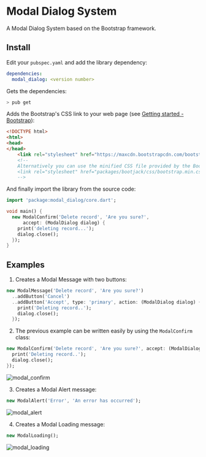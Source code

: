# Modal Dialog System

A Modal Dialog System based on the Bootstrap framework.

## Install

Edit your `pubspec.yaml` and add the library dependency:

```yaml
dependencies:
  modal_dialog: <version number>
```

Gets the dependencies:

```bash
> pub get
```

Adds the Bootstrap's CSS link to your web page (see [Getting started - Bootstrap](http://getbootstrap.com/getting-started/)):

```html
<!DOCTYPE html>
<html>
<head>
</head>
    <link rel="stylesheet" href="https://maxcdn.bootstrapcdn.com/bootstrap/3.3.7/css/bootstrap.min.css" integrity="sha384-BVYiiSIFeK1dGmJRAkycuHAHRg32OmUcww7on3RYdg4Va+PmSTsz/K68vbdEjh4u" crossorigin="anonymous">
    <!--
    Alternatively you can use the minified CSS file provided by the Bootjack library:
    <link rel="stylesheet" href="packages/bootjack/css/bootstrap.min.css">
    -->
```

And finally import the library from the source code:

```dart
import 'package:modal_dialog/core.dart';

void main() {
  new ModalConfirm('Delete record', 'Are you sure?',
      accept: (ModalDialog dialog) {
    print('deleting record...');
    dialog.close();
  });
}
```

## Examples

1. Creates a Modal Message with two buttons:
```dart
new ModalMessage('Delete record', 'Are you sure?')
  ..addButton('Cancel')
  ..addButton('Accept', type: 'primary', action: (ModalDialog dialog) {
    print('Deleting record..');
    dialog.close();
  });
```

2. The previous example can be written easily by using the `ModalConfirm` class:
```dart
new ModalConfirm('Delete record', 'Are you sure?', accept: (ModalDialog dialog) {
  print('Deleting record..');
  dialog.close();
});
```
![modal_confirm](https://cloud.githubusercontent.com/assets/5312427/17376404/bb822c8a-59b5-11e6-8cc3-039268227fc7.jpg)

3. Creates a Modal Alert message:
```dart
new ModalAlert('Error', 'An error has occurred');
```
![modal_alert](https://cloud.githubusercontent.com/assets/5312427/17376394/a79049e6-59b5-11e6-9686-cf5092c15a54.jpg)

4. Creates a Modal Loading message:
```dart
new ModalLoading();
```
![modal_loading](https://cloud.githubusercontent.com/assets/5312427/17376414/c41c90a6-59b5-11e6-9c26-f3a0f8a122ea.jpg)
